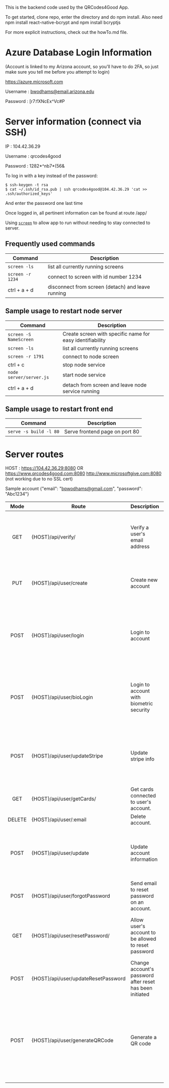 This is the backend code used by the QRCodes4Good App.

To get started, clone repo, enter the directory and do npm install.
Also need npm install react-native-bcrypt  and npm install bcryptjs

For more explicit instructions, check out the howTo.md file.

Azure Database Login Information
================================
(Account is linked to my Arizona account, so you'll have to do 2FA, so just make sure you tell me before you attempt to login)

https://azure.microsoft.com

Username : bwodhams@email.arizona.edu

Password : [r7:fXNcEx^Vc#P

Server information (connect via SSH)
====================================
IP : 104.42.36.29

Username : qrcodes4good

Password : 1282*^nb7*(56&

To log in with a key instead of the password:

```
$ ssh-keygen -t rsa
$ cat ~/.ssh/id_rsa.pub | ssh qrcodes4good@104.42.36.29 'cat >> .ssh/authorized_keys'
```

And enter the password one last time

Once logged in, all pertinent information can  be found at route 
/app/

Using [`screen`](https://linux.die.net/man/1/screen) to allow app to run without needing to stay connected to server. 

Frequently used commands
------------------------
| Command | Description |
| ------- | ----------- |
| `screen -ls` | list all currently running screens |
| `screen -r 1234` | connect to screen with id number 1234 |
| ctrl + a + d | disconnect from screen (detach) and leave running |

Sample usage to restart node server
-----------------------------------
| Command | Description |
| ------- | ----------- |
| `screen -S NameScreen` | Create screen with specific name for easy identifiability |
| `screen -ls` | list all currently running screens |
| `screen -r 1791` | connect to node screen |
| ctrl + c | stop node service |
| `node server/server.js` | start node service |
| ctrl + a + d | detach from screen and leave node service running |


Sample usage to restart front end
---------------------------------
| Command | Description |
| ------- | ----------- |
| `serve -s build -l 80` | Serve frontend page on port 80 |



Server routes
=============
HOST : https://104.42.36.29:8080   OR  https://www.qrcodes4good.com:8080       http://www.microsoftgive.com:8080 (not working due to no SSL cert)

Sample account {"email": "bpwodhams@gmail.com", "password": "Abc1234"}

| Mode | Route | Description | Expected Input | Expected Output | Sample Usage |
| :---: | ----- | ----------- | -------------- | ------------ | -------- |
| GET  |  {HOST}/api/verify/ | Verify a user's email address | Email address and the verification code - these values are automatically included in the email sent to the user, so all they have to do is click the link to verify. | JSON object {"message": "some message"} | /api/verify/:email&:code |
| PUT | {HOST}/api/user/create | Create new account | Body containing email, name, password, confirmPassword | JSON object {"message": "some message", "accountCreated": true or false} | /api/create  with request body of {"email": "random@gmail.com", "name": "Random Name", "password": "randomPassword", "confirmPassword": "randomPassword"} |
| POST | {HOST}/api/user/login | Login to account | Body containing email, inputPassword, devId. Code can detect type of login based on sent variables. Email is always required. | JSON object {"message": "someMessage", "loggedIn": true or false, "loginAuthToken": "1234", "touchAuthToken": "1234", "name": "account name"} | /api/user/login  with request body of {"email": "random@gmail.com", "inputPassword": "randomPassword", "devId": "1234"} |
| POST | {HOST}/api/user/bioLogin | Login to account with biometric security | Body containing biometric token and unique device id. | JSON object {"message": "someMessage", "loggedIn": T/F, "loginAuthToken": "1234", "touchAuthToken": "1234", "name": "account name"} | /api/user/bioLogin with request body of {"touchAuthToken": "1234", "devId": "1234"} |
| POST | {HOST}/api/user/updateStripe | Update stripe info | Body containing email, creditCard, cvv, billingFirstName, billingLastName, billingAddress, billingCity, billingState, billingZip | JSON object of the user {\_id, email, name, passwordHash, emailVerifCode, stripeData[]} | /api/user/updateStripe   with request body of {"email": "random@gmail.com", "creditCard": "123456789", "exp": "02/2019", "cvv": "123", "billingFirstName": "First", "billingLastName": "Last", "billingAddress": "123 Random Street", "billingCity": "Tucson", "billingState": "AZ", "billingZip": "12345"} |
| GET | {HOST}/api/user/getCards/ | Get cards connected to user's account. | Email address | JSON object stripData{}| /api/user/getCards/:random@gmail.com |
| DELETE | {HOST}/api/user/:email | Delete account. | Email address | JSON object of deleted user | /api/user/random@gmail.com |
| POST | {HOST}/api/user/update | Update account information | Body containing email, newEmail, name, currentPassword, newPassword, confirmNewPassword. Email is always required. | JSON object {"message": "someMessage"} | /api/user/update with request body of {"email": "random@gmail.com", "name": "New Name"} |
| POST | {HOST}/api/user/forgotPassword | Send email to reset password on an account. | Email address | JSON object {"message": "some message"} | /api/user/forgotPassword with request body of {"email": "random@gmail.com"} |
| GET | {HOST}/api/user/resetPassword/ | Allow user's account to be allowed to reset password | Email address and verification code - these values are automatically included in the email sent to the user, so all they have to do is click the link. | JSON object {"message": "some message"} | /api/user/resetPassword/:email&:code |
| POST | {HOST}/api/user/updateResetPassword | Change account's password after reset has been initiated | Email address, resetPasswordCode (obtained from resetPassword link), newPassword, confirmNewPassword | JSON object {"message" : "some message"} | /api/user/updateResetPassword with body of {"email": "random@gmail.com", "resetPasswordCode": "12345", "newPassword": "randomPassword", "confirmNewPassword": "randomPassword"} |
| POST | {HOST}/api/user/generateQRCode | Generate a QR code | Body containing email, password, defaultAmount, paymentType, qrCodeName | JSON object {"message": "some message", "qrcodeData": "generated qrcode in data form", "qrcodeString": "generated qrcode in string form (svg form for displaying in react)"} | /api/user/generateQRCode with body of {"email": "random@gmail.com", "password": "randomPassword", "defaultAmount": "5", "paymentType": "Tip", "qrCodeName": "Valet Parking Code"} |